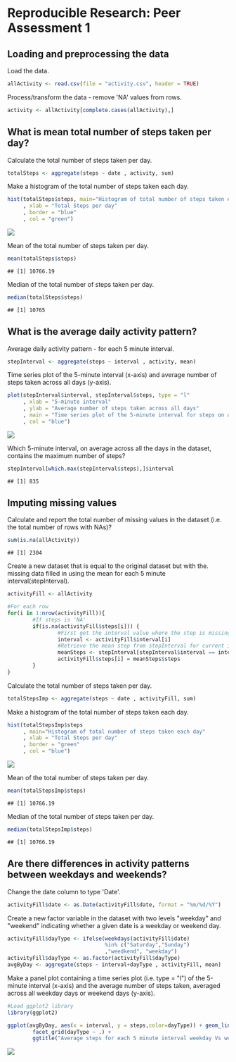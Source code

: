 # Reproducible Research: Peer Assessment 1

## Loading and preprocessing the data

Load the data.

```r
allActivity <- read.csv(file = "activity.csv", header = TRUE)
```

Process/transform the data - remove 'NA' values from rows.

```r
activity <- allActivity[complete.cases(allActivity),]
```

## What is mean total number of steps taken per day?

Calculate the total number of steps taken per day.

```r
totalSteps <- aggregate(steps ~ date , activity, sum)
```

Make a histogram of the total number of steps taken each day.

```r
hist(totalSteps$steps, main="Histogram of total number of steps taken each day"
     , xlab = "Total Steps per day"
     , border = "blue"
     , col = "green")
```

![](PA1_template_files/figure-html/unnamed-chunk-4-1.png)

Mean of the total number of steps taken per day.

```r
mean(totalSteps$steps)
```

```
## [1] 10766.19
```

Median of the total number of steps taken per day.

```r
median(totalSteps$steps)
```

```
## [1] 10765
```

## What is the average daily activity pattern?

Average daily activity pattern - for each 5 minute interval.

```r
stepInterval <- aggregate(steps ~ interval , activity, mean)
```

Time series plot of the 5-minute interval (x-axis) and average number of steps 
taken across all days (y-axis).

```r
plot(stepInterval$interval, stepInterval$steps, type = "l"
     , xlab = "5-minute interval"
     , ylab = "Average number of steps taken across all days"
     , main = "Time series plot of the 5-minute interval for steps on average"
     , col = "blue")
```

![](PA1_template_files/figure-html/unnamed-chunk-8-1.png)

Which 5-minute interval, on average across all the days in the dataset, 
contains the maximum number of steps?

```r
stepInterval[which.max(stepInterval$steps),]$interval
```

```
## [1] 835
```

## Imputing missing values

Calculate and report the total number of missing values in the dataset 
(i.e. the total number of rows with NAs)?

```r
sum(is.na(allActivity))
```

```
## [1] 2304
```

Create a new dataset that is equal to the original dataset but with the.
missing data filled in using the mean for each 5 minute interval(stepInterval).

```r
activityFill <- allActivity
```


```r
#For each row
for(i in 1:nrow(activityFill)){
        #If steps is 'NA'
        if(is.na(activityFill$steps[i])) {
                #First get the interval value where the step is missing
                interval <- activityFill$interval[i]
                #Retrieve the mean step from stepInterval for current interval in loop
                meanSteps <- stepInterval[stepInterval$interval == interval ,]
                activityFill$steps[i] = meanSteps$steps
        }
}
```

Calculate the total number of steps taken per day.

```r
totalStepsImp <- aggregate(steps ~ date , activityFill, sum)
```

Make a histogram of the total number of steps taken each day.

```r
hist(totalStepsImp$steps
     , main="Histogram of total number of steps taken each day"
     , xlab = "Total Steps per day"
     , border = "green"
     , col = "blue")
```

![](PA1_template_files/figure-html/unnamed-chunk-14-1.png)

Mean of the total number of steps taken per day.

```r
mean(totalStepsImp$steps)
```

```
## [1] 10766.19
```

Median of the total number of steps taken per day.

```r
median(totalStepsImp$steps)
```

```
## [1] 10766.19
```

## Are there differences in activity patterns between weekdays and weekends? 

Change the date column to type 'Date'.

```r
activityFill$date <- as.Date(activityFill$date, format = "%m/%d/%Y")
```

Create a new factor variable in the dataset with two levels "weekday" and
"weekend" indicating whether a given date is a weekday or weekend day.

```r
activityFill$dayType <- ifelse(weekdays(activityFill$date) 
                               %in% c("Saturday","Sunday")
                               ,"weedkend", "weekday")
activityFill$dayType <- as.factor(activityFill$dayType)
avgByDay <- aggregate(steps ~ interval+dayType , activityFill, mean)
```

Make a panel plot containing a time series plot (i.e. type = "l") of the 5-minute interval (x-axis) and the average number of steps taken, averaged across all weekday days or weekend days (y-axis). 


```r
#Load ggplot2 library
library(ggplot2)

ggplot(avgByDay, aes(x = interval, y = steps,color=dayType)) + geom_line() + 
        facet_grid(dayType ~ .) + 
        ggtitle("Average steps for each 5 minute interval weekday Vs weekend")
```

![](PA1_template_files/figure-html/unnamed-chunk-19-1.png)
